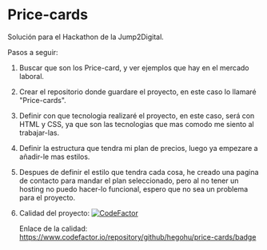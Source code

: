 # Price-cards

Solución para el Hackathon de la Jump2Digital.

Pasos a seguir:
1. Buscar que son los Price-card, y ver ejemplos que hay en el mercado laboral.
   
2. Crear el repositorio donde guardare el proyecto, en este caso lo llamaré "Price-cards".
   
3. Definir con que tecnologia realizaré el proyecto, en este caso, será con HTML y CSS, ya que son las tecnologias que mas comodo me siento al trabajar-las.
   
4. Definir la estructura que tendra mi plan de precios, luego ya empezare a añadir-le mas estilos.
   

   
5. Despues de definir el estilo que tendra cada cosa, he creado una pagina de contacto para mandar el plan seleccionado, pero al no tener un hosting no puedo hacer-lo funcional, espero que no sea un problema para el proyecto.
6. Calidad del proyecto:
   [![CodeFactor](https://www.codefactor.io/repository/github/hegohu/price-cards/badge)](https://www.codefactor.io/repository/github/hegohu/price-cards)

   Enlace de la calidad: https://www.codefactor.io/repository/github/hegohu/price-cards/badge

